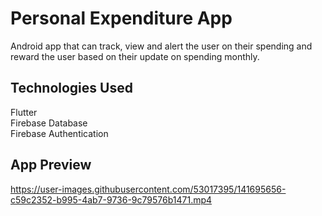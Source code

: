 # Personal Expenditure App

Android app that can track, view and alert the user on their spending and reward the user based on their update on spending monthly.

## Technologies Used

Flutter<br>
Firebase Database<br>
Firebase Authentication<br>


## App Preview
https://user-images.githubusercontent.com/53017395/141695656-c59c2352-b995-4ab7-9736-9c79576b1471.mp4
